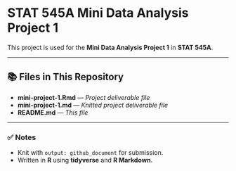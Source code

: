 # **STAT 545A Mini Data Analysis Project 1**

This project is used for the **Mini Data Analysis Project 1** in **STAT 545A**.

---

## 📚 **Files in This Repository**

- **mini-project-1.Rmd** — *Project deliverable file*  
- **mini-project-1.md** — *Knitted project deliverable file*  
- **README.md** — *This file*

---

### ✅ **Notes**
- Knit with `output: github_document` for submission.
- Written in **R** using **tidyverse** and **R Markdown**.
